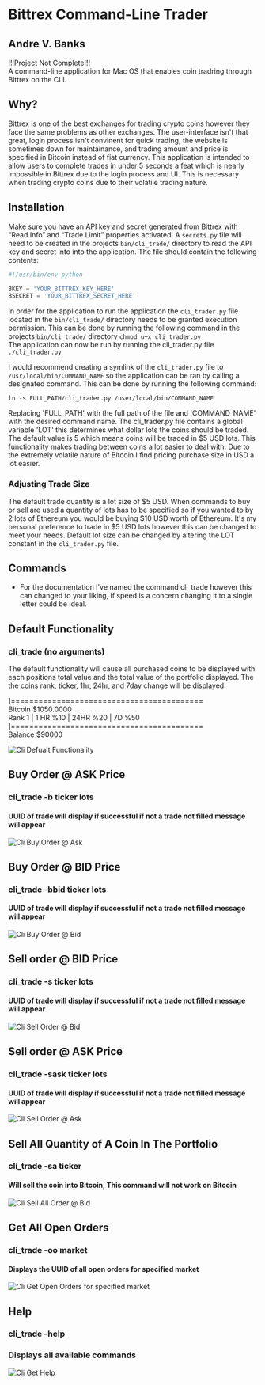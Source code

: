 # Bittrex Command-Line Trader
## Andre V. Banks

!!!Project Not Complete!!!  
A command-line application for Mac OS that enables coin tradring through Bittrex on the CLI. 

## Why?
Bittrex is one of the best exchanges for trading crypto coins however they face the same problems as other exchanges.  The user-interface isn't that great, login process isn't convinent for quick trading, the website is sometimes down for maintainance, and trading amount and price is specified in Bitcoin instead of fiat currency. This application is intended to allow users to complete trades in under 5 seconds a feat which is nearly impossible in Bittrex due to the login process and UI. This is necessary when trading crypto coins due to their volatile trading nature. 

## Installation
Make sure you have an API key and secret generated from Bittrex with “Read Info” and “Trade Limit” properties activated.  A ```secrets.py``` file will need to be created in the projects ```bin/cli_trade/``` directory to read the API key and secret into into the application.  The file should contain the following contents:  
```python
#!/usr/bin/env python

BKEY = 'YOUR_BITTREX_KEY_HERE'
BSECRET = 'YOUR_BITTREX_SECRET_HERE'  
```  
In order for the application to run the application the ```cli_trader.py``` file located in the ```bin/cli_trade/``` directory needs to be granted execution permission. This can be done by running the following command in the projects ```bin/cli_trade/``` directory ```
chmod u+x cli_trader.py ```    
The application can now be run by running the cli_trader.py file  
```./cli_trader.py```    
  

I would recommend creating a symlink of the ```cli_trader.py``` file to ```/usr/local/bin/COMMAND_NAME``` so the application can be ran by calling a designated command. This can be done by running the following command:  
  

 ```ln -s FULL_PATH/cli_trader.py /user/local/bin/COMMAND_NAME```  
  

 Replacing 'FULL_PATH' with the full path of the file and 'COMMAND_NAME' with the desired command name. The cli_trader.py file contains a global variable 'LOT' this determines what dollar lots the coins should be traded.  The default value is 5 which means coins will be traded in $5 USD lots.  This functionality makes trading between coins a lot easier to deal with.  Due to the extremely volatile nature of Bitcoin I find pricing purchase size in USD a lot easier.    

### Adjusting Trade Size	
The default trade quantity is a lot size of $5 USD. When commands to buy or sell are used a quantity of lots has to be specified so if you wanted to by 2 lots of Ethereum you would be buying $10 USD worth of Ethereum.  It's my personal preference to trade in $5 USD lots however this can be changed to meet your needs. Default lot size can be changed by altering the LOT constant in the ```cli_trader.py``` file.  

## Commands
* For the documentation I've named the command cli_trade however this can changed to your liking, if speed is a concern changing it to a single letter could be ideal.  

## Default Functionality
### cli_trade (no arguments)
The default functionality will cause all purchased coins to be displayed with each positions total value and the total value of the portfolio displayed.
The the coins rank, ticker, 1hr, 24hr, and 7day change will be displayed.

]==========================================  
Bitcoin $1050.0000  
Rank 1 | 1 HR %10 | 24HR %20 | 7D %50  
]==========================================  
Balance $90000

![Cli Defualt Functionality](https://media.giphy.com/media/26n6EtVM4DQyQvoti/giphy.gif)

## Buy Order @ ASK Price 
### cli_trade -b ticker lots
#### UUID of trade will display if successful if not a trade not filled message will appear 
![Cli Buy Order @ Ask](https://image.ibb.co/bHwH7F/Screen_Shot_2017_08_05_at_10_11_09_PM.png) 


## Buy Order @ BID Price  
### cli_trade -bbid ticker lots  
#### UUID of trade will display if successful if not a trade not filled message will appear 
![Cli Buy Order @ Bid](https://image.ibb.co/mPVc7F/Screen_Shot_2017_08_05_at_11_07_58_PM.png)

## Sell order @ BID Price
### cli_trade -s ticker lots  
#### UUID of trade will display if successful if not a trade not filled message will appear  
![Cli Sell Order @ Bid](https://image.ibb.co/hRr0SF/Screen_Shot_2017_08_05_at_10_15_57_PM.png)


## Sell order @ ASK Price
### cli_trade -sask ticker lots  
#### UUID of trade will display if successful if not a trade not filled message will appear  
![Cli Sell Order @ Ask](https://image.ibb.co/g2WaSF/Screen_Shot_2017_08_05_at_10_27_04_PM.png) 

## Sell All Quantity of A Coin In The Portfolio 
### cli_trade -sa ticker  
#### Will sell the coin into Bitcoin, This command will not work on Bitcoin  
![Cli Sell All Order @ Bid](https://image.ibb.co/cufYga/Screen_Shot_2017_08_05_at_11_07_19_PM.png)

## Get All Open Orders
### cli_trade -oo market 
#### Displays the UUID of all open orders for specified market  
![Cli Get Open Orders for specified market](https://image.ibb.co/jnFKnF/Screen_Shot_2017_08_05_at_10_56_32_PM.png)
  
## Help  
### cli_trade -help
### Displays all available commands  
![Cli Get Help](https://image.ibb.co/hy0KnF/Screen_Shot_2017_08_05_at_11_20_35_PM.png)

